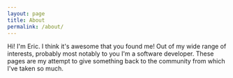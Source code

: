 ```yaml
---
layout: page
title: About
permalink: /about/
---
```


Hi! I'm Eric. I think it's awesome that you found me! Out of my wide range of interests, probably most notably to you I'm a software developer. These pages are my attempt to give something back to the community from which I've taken so much.
